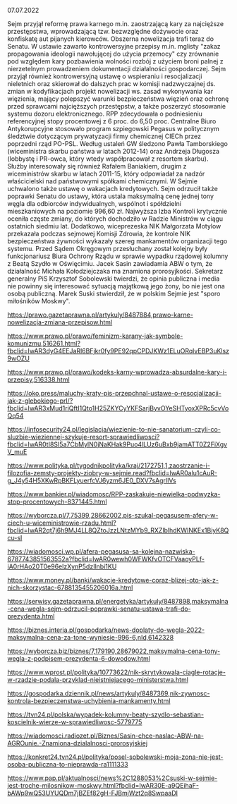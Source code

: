 07.07.2022

Sejm przyjął reformę prawa karnego m.in. zaostrzającą kary za najcięższe przestępstwa, wprowadzającą tzw. bezwzględne dożywocie oraz konfiskatę aut pijanych kierowców. Obszerna nowelizacja trafi teraz do Senatu. W ustawie zawarto kontrowersyjne przepisy m.in. mglisty "zakaz propagowania ideologii nawołującej do użycia przemocy" czy zrównanie pod względem kary pozbawienia wolności rozbój z użyciem broni palnej z nierzetelnym prowadzeniem dokumentacji działalności gospodarczej. Sejm przyjął również kontrowersyjną ustawę o wspieraniu i resocjalizacji nieletnich oraz skierował do dalszych prac w komisji nadzwyczajnej ds. zmian w kodyfikacjach projekt nowelizacji ws. zasad wykonywania kar więzienia, mający polepszyć warunki bezpieczeństwa więzień oraz ochronę przed sprawcami najcięższych przestępstw, a także poszerzyć stosowanie systemu dozoru elektronicznego. RPP zdecydowała o podniesieniu referencyjnej stopy procentowej z 6 proc. do 6,50 proc. Centralne Biuro Antykorupcyjne stosowało program szpiegowski Pegasus w politycznym śledztwie dotyczącym prywatyzacji firmy chemicznej CIECh przez poprzedni rząd PO-PSL. Według ustaleń GW śledzono Pawła Tamborskiego (wiceministra skarbu państwa w latach 2012-14) oraz Andrzeja Długosza (lobbystę i PR-owca, który wtedy współpracował z resortem skarbu). Służby interesowały się również Rafałem Baniakiem, drugim z wiceministrów skarbu w latach 2011-15, który odpowiadał za nadzór właścicielski nad państwowymi spółkami chemicznymi. W Sejmie uchwalono także ustawę o wakacjach kredytowych. Sejm odrzucił także poprawki Senatu do ustawy, która ustala maksymalną cenę jednej tony węgla dla odbiorców indywidualnych, wspólnot i spółdzielni mieszkaniowych na poziomie 996,60 zł. Najwyższa Izba Kontroli krytycznie oceniła częste zmiany, do których dochodziło w Radzie Ministrów w ciągu ostatnich siedmiu lat. Dodatkowo, wiceprezeska NIK Małgorzata Motylow przekazała podczas sejmowej Komisji Zdrowia, że kontrole NIK bezpieczeństwa żywności wykazały szereg mankamentów organizacji tego systemu. Przed Sądem Okręgowym przesłuchany został kolejny były funkcjonariusz Biura Ochrony Rządu w sprawie wypadku rządowej kolumny z Beatą Szydło w Oświęcimiu. Jacek Sasin zawiadamia ABW o tym, że działalność Michała Kołodziejczaka ma znamiona prorosyjkości. Sekretarz generalny PiS Krzysztof Sobolewski twierdzi, że opinia publiczna i media nie powinny się interesować sytuacją majątkową jego żony, bo nie jest ona osobą publiczną. Marek Suski stwierdził, że w polskim Sejmie jest "sporo miłośników Moskwy".

https://prawo.gazetaprawna.pl/artykuly/8487884,prawo-karne-nowelizacja-zmiana-przepisow.html

https://www.prawo.pl/prawo/feminizm-karany-jak-symbole-komunizmu,516261.html?fbclid=IwAR3dyG4EEJaRl6BFjkr0fy9PE92qpCPDJKWz1ELuORqlvEBP3uKlsz9wOZU

https://www.prawo.pl/prawo/kodeks-karny-wprowadza-absurdalne-kary-i-przepisy,516338.html

https://oko.press/maluchy-kraty-pis-przepchnal-ustawe-o-resocjalizacji-jak-z-glebokiego-prl/?fbclid=IwAR3xMud1riQftI1Qto1H25ZKYCyYKFSarjByvOYeSHTyoxXPRc5cvVoQq54

https://infosecurity24.pl/legislacja/wiezienie-to-nie-sanatorium-czyli-co-sluzbie-wieziennej-szykuje-resort-sprawiedliwosci?fbclid=IwAR0tI8SI5a7CbMylN0jNaKHak9Puo4lLUz6uBxb9jamATT0Z2FiXgvV_muE

https://www.polityka.pl/tygodnikpolityka/kraj/2172751,1,zaostrzanie-i-filozofia-zemsty-projekty-ziobry-w-sejmie.read?fbclid=IwAR0alu1cAuR-g_J4y54H5XKwRpBKFLyuerfcVJ6yzm6JE0_DXV7sAgrIlVs

https://www.bankier.pl/wiadomosc/RPP-zaskakuje-niewielka-podwyzka-stop-procentowych-8371445.html

https://wyborcza.pl/7,75399,28662002,pis-szukal-pegasusem-afery-w-ciech-u-wiceministrowie-rzadu.html?fbclid=IwAR2qt7j6h9MJ4LL8QZtoJzzLNtzMYb9_RXZlblhdKWINKEx1BiyK8Qcu-sI

https://wiadomosci.wp.pl/afera-pegasusa-sa-kolejna-nazwiska-6787743851563552a?fbclid=IwAR0wewh0WFWKfvOTCFVaaoyPLf-iA0rHAo20T0e96elzXynP5dzIlnbi1KU

https://www.money.pl/banki/wakacje-kredytowe-coraz-blizej-oto-jak-z-nich-skorzystac-6788135455206016a.html

https://serwisy.gazetaprawna.pl/energetyka/artykuly/8487898,maksymalna-cena-wegla-sejm-odrzucil-poprawki-senatu-ustawa-trafi-do-prezydenta.html

https://biznes.interia.pl/gospodarka/news-doplaty-do-wegla-2022-maksymalna-cena-za-tone-wyniesie-996-6,nId,6142328

https://wyborcza.biz/biznes/7,179190,28679022,maksymalna-cena-tony-wegla-z-podpisem-prezydenta-6-dowodow.html

https://www.wprost.pl/polityka/10773622/nik-skrytykowala-ciagle-rotacje-w-rzadzie-podala-przyklad-nieistniejacego-ministerstwa.html

https://gospodarka.dziennik.pl/news/artykuly/8487369,nik-zywnosc-kontrola-bezpieczenstwa-uchybienia-mankamenty.html

https://tvn24.pl/polska/wypadek-kolumny-beaty-szydlo-sebastian-koscielnik-wierze-w-sprawiedliwosc-5779775

https://wiadomosci.radiozet.pl/Biznes/Sasin-chce-naslac-ABW-na-AGROunie.-Znamiona-dzialalnosci-prorosyjskiej

https://konkret24.tvn24.pl/polityka/posel-sobolewski-moja-zona-nie-jest-osoba-publiczna-to-nieprawda-ra1111333

https://www.pap.pl/aktualnosci/news%2C1288053%2Csuski-w-sejmie-jest-troche-milosnikow-moskwy.html?fbclid=IwAR30E-a9QEihaF-bAWp9wQ53UYUQDm7jBZEf82gH-FJBmjWzt2q8SwpaaDI